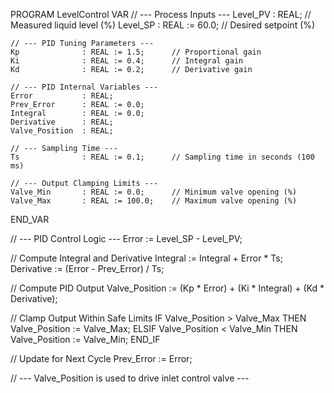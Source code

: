 PROGRAM LevelControl
VAR
    // --- Process Inputs ---
    Level_PV        : REAL;             // Measured liquid level (%)
    Level_SP        : REAL := 60.0;     // Desired setpoint (%)

    // --- PID Tuning Parameters ---
    Kp              : REAL := 1.5;      // Proportional gain
    Ki              : REAL := 0.4;      // Integral gain
    Kd              : REAL := 0.2;      // Derivative gain

    // --- PID Internal Variables ---
    Error           : REAL;
    Prev_Error      : REAL := 0.0;
    Integral        : REAL := 0.0;
    Derivative      : REAL;
    Valve_Position  : REAL;

    // --- Sampling Time ---
    Ts              : REAL := 0.1;      // Sampling time in seconds (100 ms)

    // --- Output Clamping Limits ---
    Valve_Min       : REAL := 0.0;      // Minimum valve opening (%)
    Valve_Max       : REAL := 100.0;    // Maximum valve opening (%)
END_VAR

// --- PID Control Logic ---
Error := Level_SP - Level_PV;

// Compute Integral and Derivative
Integral := Integral + Error * Ts;
Derivative := (Error - Prev_Error) / Ts;

// Compute PID Output
Valve_Position := (Kp * Error) + (Ki * Integral) + (Kd * Derivative);

// Clamp Output Within Safe Limits
IF Valve_Position > Valve_Max THEN
    Valve_Position := Valve_Max;
ELSIF Valve_Position < Valve_Min THEN
    Valve_Position := Valve_Min;
END_IF

// Update for Next Cycle
Prev_Error := Error;

// --- Valve_Position is used to drive inlet control valve ---
